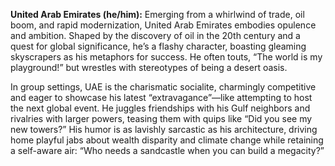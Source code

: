 **United Arab Emirates (he/him):** Emerging from a whirlwind of trade, oil boom, and rapid modernization, United Arab Emirates embodies opulence and ambition. Shaped by the discovery of oil in the 20th century and a quest for global significance, he’s a flashy character, boasting gleaming skyscrapers as his metaphors for success. He often touts, “The world is my playground!” but wrestles with stereotypes of being a desert oasis.

In group settings, UAE is the charismatic socialite, charmingly competitive and eager to showcase his latest “extravagance”—like attempting to host the next global event. He juggles friendships with his Gulf neighbors and rivalries with larger powers, teasing them with quips like “Did you see my new towers?” His humor is as lavishly sarcastic as his architecture, driving home playful jabs about wealth disparity and climate change while retaining a self-aware air: “Who needs a sandcastle when you can build a megacity?”